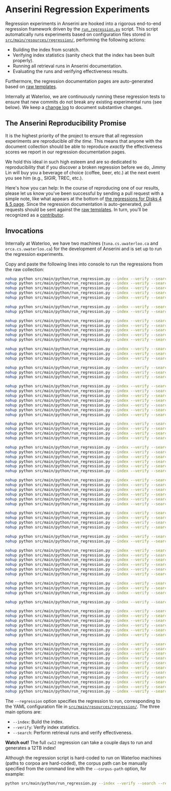 # Anserini Regression Experiments

Regression experiments in Anserini are hooked into a rigorous end-to-end regression framework driven by the [`run_regression.py`](../src/main/python/run_regression.py) script.
This script automatically runs experiments based on configuration files stored in [`src/main/resources/regression/`](../src/main/resources/regression/), performing the following actions:

+ Building the index from scratch.
+ Verifying index statistics (sanity check that the index has been built properly).
+ Running all retrieval runs in Anserini documentation.
+ Evaluating the runs and verifying effectiveness results.

Furthermore, the regression documentation pages are auto-generated based on [raw templates](../src/main/resources/docgen/templates).

Internally at Waterloo, we are continuously running these regression tests to ensure that new commits do not break any existing experimental runs (see below).
We keep a [change log](regressions-log.md) to document substantive changes.

## The Anserini Reproducibility Promise

It is the highest priority of the project to ensure that all regression experiments are reproducible _all the time_.
This means that anyone with the document collection should be able to reproduce _exactly_ the effectiveness scores we report in our regression documentation pages.

We hold this ideal in such high esteem and are so dedicated to reproducibility that if you discover a broken regression before we do, Jimmy Lin will buy you a beverage of choice (coffee, beer, etc.) at the next event you see him (e.g., SIGIR, TREC, etc.).

Here's how you can help:
In the course of reproducing one of our results, please let us know you've been successful by sending a pull request with a simple note, like what appears at the bottom of [the regressions for Disks 4 &amp; 5 page](regressions-disk45.md).
Since the regression documentation is auto-generated, pull requests should be sent against the [raw templates](../src/main/resources/docgen/templates).
In turn, you'll be recognized as a [contributor](https://github.com/castorini/anserini/graphs/contributors).

## Invocations

Internally at Waterloo, we have two machines (`tuna.cs.uwaterloo.ca` and `orca.cs.uwaterloo.ca`) for the development of Anserini and is set up to run the regression experiments.

Copy and paste the following lines into console to run the regressions from the raw collection:

```bash
nohup python src/main/python/run_regression.py --index --verify --search --regression disk12 >& logs/log.disk12 &
nohup python src/main/python/run_regression.py --index --verify --search --regression disk45 >& logs/log.disk45 &
nohup python src/main/python/run_regression.py --index --verify --search --regression robust05 >& logs/log.robust05 &
nohup python src/main/python/run_regression.py --index --verify --search --regression core17 >& logs/log.core17 &
nohup python src/main/python/run_regression.py --index --verify --search --regression core18 >& logs/log.core18 &

nohup python src/main/python/run_regression.py --index --verify --search --regression mb11 >& logs/log.mb11 &
nohup python src/main/python/run_regression.py --index --verify --search --regression mb13 >& logs/log.mb13 &

nohup python src/main/python/run_regression.py --index --verify --search --regression wt10g >& logs/log.wt10g &
nohup python src/main/python/run_regression.py --index --verify --search --regression gov2 >& logs/log.gov2 &
nohup python src/main/python/run_regression.py --index --verify --search --regression cw09b >& logs/log.cw09b &
nohup python src/main/python/run_regression.py --index --verify --search --regression cw12b13 >& logs/log.cw12b13 &
nohup python src/main/python/run_regression.py --index --verify --search --regression cw12 >& logs/log.cw12 &

nohup python src/main/python/run_regression.py --index --verify --search --regression car17v1.5 >& logs/log.car17v1.5 &
nohup python src/main/python/run_regression.py --index --verify --search --regression car17v2.0 >& logs/log.car17v2.0 &
nohup python src/main/python/run_regression.py --index --verify --search --regression car17v2.0-doc2query >& logs/log.car17v2.0-doc2query &

nohup python src/main/python/run_regression.py --index --verify --search --regression msmarco-passage >& logs/log.msmarco-passage &
nohup python src/main/python/run_regression.py --index --verify --search --regression msmarco-passage-doc2query >& logs/log.msmarco-passage-doc2query &
nohup python src/main/python/run_regression.py --index --verify --search --regression msmarco-passage-docTTTTTquery >& logs/log.msmarco-passage-docTTTTTquery &

nohup python src/main/python/run_regression.py --index --verify --search --regression msmarco-doc >& logs/log.msmarco-doc &
nohup python src/main/python/run_regression.py --index --verify --search --regression msmarco-doc-per-passage >& logs/log.msmarco-doc-per-passage &
nohup python src/main/python/run_regression.py --index --verify --search --regression msmarco-doc-per-passage-v2 >& logs/log.msmarco-doc-per-passage-v2 &
nohup python src/main/python/run_regression.py --index --verify --search --regression msmarco-doc-per-passage-v3 >& logs/log.msmarco-doc-per-passage-v3 &
nohup python src/main/python/run_regression.py --index --verify --search --regression msmarco-doc-docTTTTTquery-per-doc >& logs/log.msmarco-doc-docTTTTTquery-per-doc &
nohup python src/main/python/run_regression.py --index --verify --search --regression msmarco-doc-docTTTTTquery-per-passage >& logs/log.msmarco-doc-docTTTTTquery-per-passage &
nohup python src/main/python/run_regression.py --index --verify --search --regression msmarco-doc-docTTTTTquery-per-passage-v3 >& logs/log.msmarco-doc-docTTTTTquery-per-passage-v3 &

nohup python src/main/python/run_regression.py --index --verify --search --regression msmarco-passage-deepimpact >& logs/log.msmarco-passage-deepimpact &
nohup python src/main/python/run_regression.py --index --verify --search --regression msmarco-passage-unicoil >& logs/log.msmarco-passage-unicoil &
nohup python src/main/python/run_regression.py --index --verify --search --regression msmarco-passage-unicoil-tilde-expansion >& logs/log.msmarco-passage-unicoil-tilde-expansion &
nohup python src/main/python/run_regression.py --index --verify --search --regression msmarco-passage-distill-splade-max >& logs/log.msmarco-passage-distill-splade-max &

nohup python src/main/python/run_regression.py --index --verify --search --regression dl19-passage >& logs/log.dl19-passage &
nohup python src/main/python/run_regression.py --index --verify --search --regression dl19-passage-docTTTTTquery >& logs/log.dl19-passage-docTTTTTquery &
nohup python src/main/python/run_regression.py --index --verify --search --regression dl19-doc >& logs/log.dl19-doc &
nohup python src/main/python/run_regression.py --index --verify --search --regression dl19-doc-per-passage >& logs/log.dl19-doc-per-passage &
nohup python src/main/python/run_regression.py --index --verify --search --regression dl19-doc-docTTTTTquery-per-doc >& logs/log.dl19-doc-docTTTTTquery-per-doc &
nohup python src/main/python/run_regression.py --index --verify --search --regression dl19-doc-docTTTTTquery-per-passage >& logs/log.dl19-doc-docTTTTTquery-per-passage &

nohup python src/main/python/run_regression.py --index --verify --search --regression dl20-passage >& logs/log.dl20-passage &
nohup python src/main/python/run_regression.py --index --verify --search --regression dl20-passage-docTTTTTquery >& logs/log.dl20-passage-docTTTTTquery &
nohup python src/main/python/run_regression.py --index --verify --search --regression dl20-doc >& logs/log.dl20-doc &
nohup python src/main/python/run_regression.py --index --verify --search --regression dl20-doc-per-passage >& logs/log.dl20-doc-per-passage &
nohup python src/main/python/run_regression.py --index --verify --search --regression dl20-doc-docTTTTTquery-per-doc >& logs/log.dl20-doc-docTTTTTquery-per-doc &
nohup python src/main/python/run_regression.py --index --verify --search --regression dl20-doc-docTTTTTquery-per-passage >& logs/log.dl20-doc-docTTTTTquery-per-passage &

nohup python src/main/python/run_regression.py --index --verify --search --regression msmarco-v2-doc >& logs/log.msmarco-v2-doc &
nohup python src/main/python/run_regression.py --index --verify --search --regression msmarco-v2-doc-segmented >& logs/log.msmarco-v2-doc-segmented &
nohup python src/main/python/run_regression.py --index --verify --search --regression msmarco-v2-passage >& logs/log.msmarco-v2-passage &
nohup python src/main/python/run_regression.py --index --verify --search --regression msmarco-v2-passage-augmented >& logs/log.msmarco-v2-passage-augmented &

nohup python src/main/python/run_regression.py --index --verify --search --regression msmarco-v2-passage-unicoil-noexp-0shot >& logs/log.msmarco-v2-passage-unicoil-noexp-0shot &
nohup python src/main/python/run_regression.py --index --verify --search --regression msmarco-v2-doc-segmented-unicoil-noexp-0shot >& logs/log.msmarco-v2-doc-segmented-unicoil-noexp-0shot &

nohup python src/main/python/run_regression.py --index --verify --search --regression dl21-passage >& logs/log.dl21-passage &
nohup python src/main/python/run_regression.py --index --verify --search --regression dl21-passage-augmented >& logs/log.dl21-passage-augmented &
nohup python src/main/python/run_regression.py --index --verify --search --regression dl21-passage-unicoil-noexp-0shot >& logs/log.dl21-passage-unicoil-noexp-0shot &
nohup python src/main/python/run_regression.py --index --verify --search --regression dl21-doc >& logs/log.dl21-doc &
nohup python src/main/python/run_regression.py --index --verify --search --regression dl21-doc-segmented >& logs/log.dl21-doc-segmented &
nohup python src/main/python/run_regression.py --index --verify --search --regression dl21-doc-segmented-unicoil-noexp-0shot >& logs/log.dl21-doc-segmented-unicoil-noexp-0shot &

nohup python src/main/python/run_regression.py --index --verify --search --regression backgroundlinking18 >& logs/log.backgroundlinking18 &
nohup python src/main/python/run_regression.py --index --verify --search --regression backgroundlinking19 >& logs/log.backgroundlinking19 &
nohup python src/main/python/run_regression.py --index --verify --search --regression backgroundlinking20 >& logs/log.backgroundlinking20 &

nohup python src/main/python/run_regression.py --index --verify --search --regression fever >& logs/log.fever &

nohup python src/main/python/run_regression.py --index --verify --search --regression ntcir8-zh >& logs/log.ntcir8-zh &
nohup python src/main/python/run_regression.py --index --verify --search --regression clef06-fr >& logs/log.clef06-fr &
nohup python src/main/python/run_regression.py --index --verify --search --regression trec02-ar >& logs/log.trec02-ar &
nohup python src/main/python/run_regression.py --index --verify --search --regression fire12-bn >& logs/log.fire12-bn &
nohup python src/main/python/run_regression.py --index --verify --search --regression fire12-hi >& logs/log.fire12-hi &
nohup python src/main/python/run_regression.py --index --verify --search --regression fire12-en >& logs/log.fire12-en &

nohup python src/main/python/run_regression.py --index --verify --search --regression mrtydi-v1.1-ar >& logs/log.mrtydi-v1.1-ar &
nohup python src/main/python/run_regression.py --index --verify --search --regression mrtydi-v1.1-bn >& logs/log.mrtydi-v1.1-bn &
nohup python src/main/python/run_regression.py --index --verify --search --regression mrtydi-v1.1-en >& logs/log.mrtydi-v1.1-en &
nohup python src/main/python/run_regression.py --index --verify --search --regression mrtydi-v1.1-fi >& logs/log.mrtydi-v1.1-fi &
nohup python src/main/python/run_regression.py --index --verify --search --regression mrtydi-v1.1-id >& logs/log.mrtydi-v1.1-id &
nohup python src/main/python/run_regression.py --index --verify --search --regression mrtydi-v1.1-ja >& logs/log.mrtydi-v1.1-ja &
nohup python src/main/python/run_regression.py --index --verify --search --regression mrtydi-v1.1-ko >& logs/log.mrtydi-v1.1-ko &
nohup python src/main/python/run_regression.py --index --verify --search --regression mrtydi-v1.1-ru >& logs/log.mrtydi-v1.1-ru &
nohup python src/main/python/run_regression.py --index --verify --search --regression mrtydi-v1.1-sw >& logs/log.mrtydi-v1.1-sw &
nohup python src/main/python/run_regression.py --index --verify --search --regression mrtydi-v1.1-te >& logs/log.mrtydi-v1.1-te &
nohup python src/main/python/run_regression.py --index --verify --search --regression mrtydi-v1.1-th >& logs/log.mrtydi-v1.1-th &
```

The `--regression` option specifies the regression to run, corresponding to the YAML configuration file in [`src/main/resources/regression/`](../src/main/resources/regression/).
The three main options are:

+ `--index`: Build the index.
+ `--verify`: Verify index statistics.
+ `--search`: Perform retrieval runs and verify effectiveness.

**Watch out!** The full `cw12` regression can take a couple days to run and generates a 12TB index!

Although the regression script is hard-coded to run on Waterloo machines (paths to corpoa are hard-coded), the corpus path can be manually specified from the command line with the `--corpus-path` option, for example:

```bash
python src/main/python/run_regression.py --index --verify --search --regression disk45 --corpus-path /path/to/corpus
```
